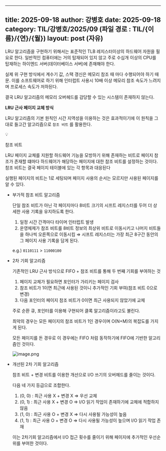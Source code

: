  ---
 title: 2025-09-18
 author: 강병호
 date: 2025-09-18
 category: TIL/강병호/2025/09 (파일 경로 : TIL/{이름}/{연}/{월})
 layout: post (자유)
 ---

LRU 알고리즘을 구현하기 위해서는 표준적인 TLB 레지스터이상의 하드웨어 자원을 필요로 한다. 일반적인 컴퓨터에는 거의 탑재되어 있지 않고 주로 수십개 이상의 CPU를 탑재하는 하이엔드 서버(데이터베이스 서버)에 존재해야 한다.

실제 위 구현 방식에서 계수기 값, 스택 갱신은 메모리 참조 때 마다 수행되어야 하기 때문. 이를 소프트웨어로 하기 위해 인터럽트 사용시 10배 이상 메모리 참조 속도가 느려지며 프로세스 속도가 저하된다.

결국 LRU 알고리즘의 메모리 오버헤드를 감당할 수 있는 시스템이 존재하지 않는다.

**LRU 근사 페이지 교체 방식**

LRU 알고리즘의 기본 원칙인 시간 지역성을 이용하는 것은 효과적이기에 이 원칙을 그대로 들고간 알고리즘으로 `참조 비트` 를 활용한다.

<aside>
💡

참조 비트

LRU 페이지 교체를 지원할 하드웨어 기능을 모방하기 위해 존재하는 비트로 페이지 참조가 존재할 떄마다 하드웨어가 해당하는 페이지에 대한 참조 비트를 설정하는 것이다. 참조 비트는 결국 페이지 테이블에 있는 각 항목과 대응된다

실행된 페이지의 비트는 1로 세팅되며 페이지 사용의 순서는 모르지만 사용된 페이지를 알 수 있다.

</aside>

- 부가적 참조 비트 알고리즘
    
    단일 참조 비트가 아닌 각 페이지마다 8비트 크기의 시프트 레지스터를 두어 더 상세한 사용 기록을 유지하도록 한다.
    
    1. 일정 시간 간격마다 타이머 인터럽트 발생
    2. 운영체제가 참조 비트를 8비트 정보의 최상위 비트로 이동시키고 나머지 비트들을 하나씩 오른쪽으로 이동시킴 ⇒ 시프트 레지스터는 가장 최근 8구간 동안의 그 페이지 사용 기록을 담게 된다.
    
    e.g.) `0110111` > `11000100`
    
- 2차 기회 알고리즘
    
    기존적인 LRU 근사 방식으로 FIFO + 참조 비트를 통해 두 번쨰 기회를 부여하는 것
    
    1. 페이지 교체가 필요하면 포인터가 가리키는 페이지 검사
    2. 참조 비트가 1이면 최근에 사용된 것이니 추가적인 기회 부여(참조 비트 0으로 변경)
    3. 다음 포인터의 페이지 참조 비트가 0이면 최근 사용되지 않았기에 교체
    
    주로 순환 큐, 포인터를 이용해 구현되어 클록 알고리즘이라고도 불린다.
    
    최악의 경우는 모든 페이지의 참조 비트가  1인 경우이며 O(N+M)의 복잡도를 가지게 된다.
    
    모든 페이지를 돈 경우로 이 경우에는 FIFO 처럼 동작하기에 FIFO에 기반한 알고리즘인 것이다.
    
    ![image.png](attachment:7204831c-3eca-472d-8a50-31e03e4be1d2:image.png)
    
- 개선된 2차 기회 알고리즘
    
    참조 비트 + 변경 비트를 이용한 개선으로 I/O 쓰기의 오버헤드를 줄이는 것이다.
    
    다음 네 가지 등급으로 조합한다.
    
    1. (0, 0) : 최근 사용 X + 변경 X ⇒ 우선 교체
    2. (0, 1) : 최근 사용 X + 변경 O ⇒ I/O 읽기 작업이 존재하기에 교체에 적합하지 않음
    3. (1, 0) : 최근 사용 O + 변경 X ⇒ 다시 사용될 가능성이 높음
    4. (1, 1) : 최근 사용 O + 변경 O ⇒ 다시 사용될 가능성이 높으며 I/O 읽기 작업 존재
    
    이는 2차기회 알고리즘에서 I/O 접근 횟수를 줄이기 위해 페이지에 추가적인 우선순위를 부여한 것이다.
